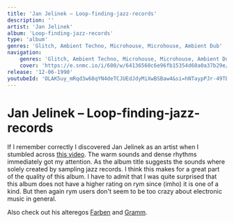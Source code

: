 ```yaml
---
title: 'Jan Jelinek – Loop-finding-jazz-records'
description: ''
artist: 'Jan Jelinek'
album: 'Loop-finding-jazz-records'
type: 'album'
genres: 'Glitch, Ambient Techno, Microhouse, Microhouse, Ambient Dub'
navigation:
    genres: 'Glitch, Ambient Techno, Microhouse, Microhouse, Ambient Dub'
    cover: 'https://e.snmc.io/i/600/w/64136560c6e96fb15354d60a0a37b29e/2814171/jan-jelinek-loop-finding-jazz-records-Cover-Art.jpg'
release: '12-06-1990'
youtubeId: 'OLAK5uy_mRqd3w68qYN4deTCJUEdJdyMiXwBSBaw4&si=hNTaypPJr-49TBp1'
---
```


<music-genre-list :genres="genres"></music-genre-list>


# Jan Jelinek – Loop-finding-jazz-records
If I remember correctly I discovered Jan Jelinek as an artist when I stumbled across [this video](https://shft.com/watch/epic-earth-time-lapse-from-space/). The warm sounds and dense rhythms immediately got my attention. As the album title suggests the sounds where solely created by sampling jazz records. I think this makes for a great part of the quality of this album.  I have to admit that I was quite surprised that this album does not have a higher rating on rym since (imho) it is one of a kind. But then again rym users don't seem to be too crazy about electronic music in general.

Also check out his alteregos [Farben](/artist/farben) and [Gramm](/artist/gramm).
